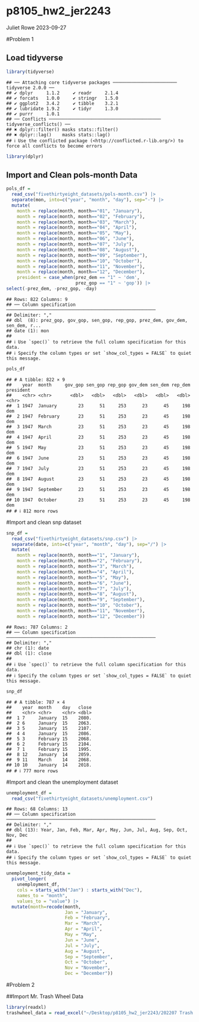 p8105_hw2_jer2243
================
Juliet Rowe
2023-09-27

\#Problem 1

## Load tidyverse

``` r
library(tidyverse)
```

    ## ── Attaching core tidyverse packages ──────────────────────── tidyverse 2.0.0 ──
    ## ✔ dplyr     1.1.2     ✔ readr     2.1.4
    ## ✔ forcats   1.0.0     ✔ stringr   1.5.0
    ## ✔ ggplot2   3.4.2     ✔ tibble    3.2.1
    ## ✔ lubridate 1.9.2     ✔ tidyr     1.3.0
    ## ✔ purrr     1.0.1     
    ## ── Conflicts ────────────────────────────────────────── tidyverse_conflicts() ──
    ## ✖ dplyr::filter() masks stats::filter()
    ## ✖ dplyr::lag()    masks stats::lag()
    ## ℹ Use the conflicted package (<http://conflicted.r-lib.org/>) to force all conflicts to become errors

``` r
library(dplyr)
```

## Import and Clean pols-month Data

``` r
pols_df =
  read_csv("fivethirtyeight_datasets/pols-month.csv") |>
  separate(mon, into=c("year", "month", "day"), sep="-") |>
  mutate(
    month = replace(month, month=="01", "January"),
    month = replace(month, month=="02", "February"),
    month = replace(month, month=="03", "March"),
    month = replace(month, month=="04", "April"),
    month = replace(month, month=="05", "May"),
    month = replace(month, month=="06", "June"),
    month = replace(month, month=="07", "July"),
    month = replace(month, month=="08", "August"),
    month = replace(month, month=="09", "September"),
    month = replace(month, month=="10", "October"),
    month = replace(month, month=="11", "November"),
    month = replace(month, month=="12", "December"),
    president = case_when(prez_dem == "1" ~ 'dem',
                          prez_gop == "1" ~ 'gop')) |>
select(-prez_dem, -prez_gop, -day)
```

    ## Rows: 822 Columns: 9
    ## ── Column specification ────────────────────────────────────────────────────────
    ## Delimiter: ","
    ## dbl  (8): prez_gop, gov_gop, sen_gop, rep_gop, prez_dem, gov_dem, sen_dem, r...
    ## date (1): mon
    ## 
    ## ℹ Use `spec()` to retrieve the full column specification for this data.
    ## ℹ Specify the column types or set `show_col_types = FALSE` to quiet this message.

``` r
pols_df
```

    ## # A tibble: 822 × 9
    ##    year  month     gov_gop sen_gop rep_gop gov_dem sen_dem rep_dem president
    ##    <chr> <chr>       <dbl>   <dbl>   <dbl>   <dbl>   <dbl>   <dbl> <chr>    
    ##  1 1947  January        23      51     253      23      45     198 dem      
    ##  2 1947  February       23      51     253      23      45     198 dem      
    ##  3 1947  March          23      51     253      23      45     198 dem      
    ##  4 1947  April          23      51     253      23      45     198 dem      
    ##  5 1947  May            23      51     253      23      45     198 dem      
    ##  6 1947  June           23      51     253      23      45     198 dem      
    ##  7 1947  July           23      51     253      23      45     198 dem      
    ##  8 1947  August         23      51     253      23      45     198 dem      
    ##  9 1947  September      23      51     253      23      45     198 dem      
    ## 10 1947  October        23      51     253      23      45     198 dem      
    ## # ℹ 812 more rows

\#Import and clean snp dataset

``` r
snp_df =
  read_csv("fivethirtyeight_datasets/snp.csv") |>
  separate(date, into=c("year", "month", "day"), sep="/") |>
  mutate(
    month = replace(month, month=="1", "January"),
    month = replace(month, month=="2", "February"),
    month = replace(month, month=="3", "March"),
    month = replace(month, month=="4", "April"),
    month = replace(month, month=="5", "May"),
    month = replace(month, month=="6", "June"),
    month = replace(month, month=="7", "July"),
    month = replace(month, month=="8", "August"),
    month = replace(month, month=="9", "September"),
    month = replace(month, month=="10", "October"),
    month = replace(month, month=="11", "November"),
    month = replace(month, month=="12", "December"))
```

    ## Rows: 787 Columns: 2
    ## ── Column specification ────────────────────────────────────────────────────────
    ## Delimiter: ","
    ## chr (1): date
    ## dbl (1): close
    ## 
    ## ℹ Use `spec()` to retrieve the full column specification for this data.
    ## ℹ Specify the column types or set `show_col_types = FALSE` to quiet this message.

``` r
snp_df
```

    ## # A tibble: 787 × 4
    ##    year  month    day   close
    ##    <chr> <chr>    <chr> <dbl>
    ##  1 7     January  15    2080.
    ##  2 6     January  15    2063.
    ##  3 5     January  15    2107.
    ##  4 4     January  15    2086.
    ##  5 3     February 15    2068.
    ##  6 2     February 15    2104.
    ##  7 1     February 15    1995.
    ##  8 12    January  14    2059.
    ##  9 11    March    14    2068.
    ## 10 10    January  14    2018.
    ## # ℹ 777 more rows

\#Import and clean the unemployment dataset

``` r
unemployment_df =
  read_csv("fivethirtyeight_datasets/unemployment.csv")
```

    ## Rows: 68 Columns: 13
    ## ── Column specification ────────────────────────────────────────────────────────
    ## Delimiter: ","
    ## dbl (13): Year, Jan, Feb, Mar, Apr, May, Jun, Jul, Aug, Sep, Oct, Nov, Dec
    ## 
    ## ℹ Use `spec()` to retrieve the full column specification for this data.
    ## ℹ Specify the column types or set `show_col_types = FALSE` to quiet this message.

``` r
unemployment_tidy_data =
  pivot_longer(
    unemployment_df,
    cols = starts_with("Jan") : starts_with("Dec"),
    names_to = "month",
    values_to = "value") |>
  mutate(month=recode(month,
                      Jan = "January",
                      Feb = "February",
                      Mar = "March",
                      Apr = "April",
                      May = "May",
                      Jun = "June",
                      Jul = "July",
                      Aug = "August",
                      Sep = "September",
                      Oct = "October",
                      Nov = "November",
                      Dec = "December"))
```

\#Problem 2

\##Import Mr. Trash Wheel Data

``` r
library(readxl)
trashwheel_data = read_excel("~/Desktop/p8105_hw2_jer2243/202207 Trash Wheel Collection Data.xlsx", range="A2:N550")
```
